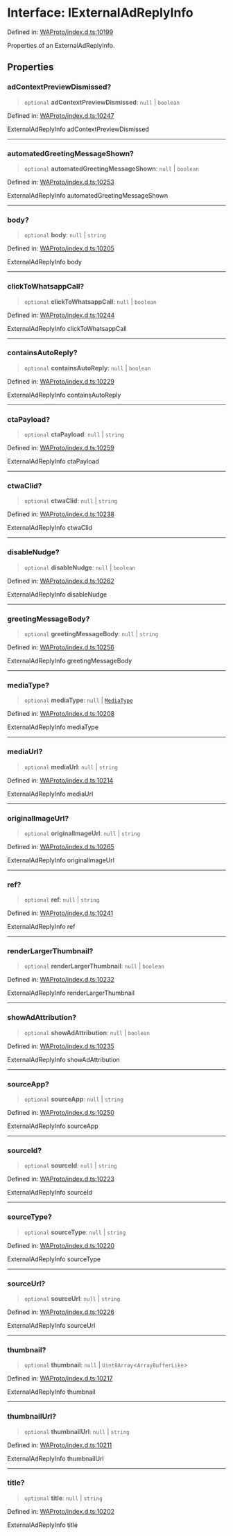 # Interface: IExternalAdReplyInfo

Defined in: [WAProto/index.d.ts:10199](https://github.com/Fokusdotid/Baileys/blob/db1d3e5f41e9eede5877460f9adbb0224021575c/WAProto/index.d.ts#L10199)

Properties of an ExternalAdReplyInfo.

## Properties

### adContextPreviewDismissed?

> `optional` **adContextPreviewDismissed**: `null` \| `boolean`

Defined in: [WAProto/index.d.ts:10247](https://github.com/Fokusdotid/Baileys/blob/db1d3e5f41e9eede5877460f9adbb0224021575c/WAProto/index.d.ts#L10247)

ExternalAdReplyInfo adContextPreviewDismissed

***

### automatedGreetingMessageShown?

> `optional` **automatedGreetingMessageShown**: `null` \| `boolean`

Defined in: [WAProto/index.d.ts:10253](https://github.com/Fokusdotid/Baileys/blob/db1d3e5f41e9eede5877460f9adbb0224021575c/WAProto/index.d.ts#L10253)

ExternalAdReplyInfo automatedGreetingMessageShown

***

### body?

> `optional` **body**: `null` \| `string`

Defined in: [WAProto/index.d.ts:10205](https://github.com/Fokusdotid/Baileys/blob/db1d3e5f41e9eede5877460f9adbb0224021575c/WAProto/index.d.ts#L10205)

ExternalAdReplyInfo body

***

### clickToWhatsappCall?

> `optional` **clickToWhatsappCall**: `null` \| `boolean`

Defined in: [WAProto/index.d.ts:10244](https://github.com/Fokusdotid/Baileys/blob/db1d3e5f41e9eede5877460f9adbb0224021575c/WAProto/index.d.ts#L10244)

ExternalAdReplyInfo clickToWhatsappCall

***

### containsAutoReply?

> `optional` **containsAutoReply**: `null` \| `boolean`

Defined in: [WAProto/index.d.ts:10229](https://github.com/Fokusdotid/Baileys/blob/db1d3e5f41e9eede5877460f9adbb0224021575c/WAProto/index.d.ts#L10229)

ExternalAdReplyInfo containsAutoReply

***

### ctaPayload?

> `optional` **ctaPayload**: `null` \| `string`

Defined in: [WAProto/index.d.ts:10259](https://github.com/Fokusdotid/Baileys/blob/db1d3e5f41e9eede5877460f9adbb0224021575c/WAProto/index.d.ts#L10259)

ExternalAdReplyInfo ctaPayload

***

### ctwaClid?

> `optional` **ctwaClid**: `null` \| `string`

Defined in: [WAProto/index.d.ts:10238](https://github.com/Fokusdotid/Baileys/blob/db1d3e5f41e9eede5877460f9adbb0224021575c/WAProto/index.d.ts#L10238)

ExternalAdReplyInfo ctwaClid

***

### disableNudge?

> `optional` **disableNudge**: `null` \| `boolean`

Defined in: [WAProto/index.d.ts:10262](https://github.com/Fokusdotid/Baileys/blob/db1d3e5f41e9eede5877460f9adbb0224021575c/WAProto/index.d.ts#L10262)

ExternalAdReplyInfo disableNudge

***

### greetingMessageBody?

> `optional` **greetingMessageBody**: `null` \| `string`

Defined in: [WAProto/index.d.ts:10256](https://github.com/Fokusdotid/Baileys/blob/db1d3e5f41e9eede5877460f9adbb0224021575c/WAProto/index.d.ts#L10256)

ExternalAdReplyInfo greetingMessageBody

***

### mediaType?

> `optional` **mediaType**: `null` \| [`MediaType`](../namespaces/ExternalAdReplyInfo/enumerations/MediaType.md)

Defined in: [WAProto/index.d.ts:10208](https://github.com/Fokusdotid/Baileys/blob/db1d3e5f41e9eede5877460f9adbb0224021575c/WAProto/index.d.ts#L10208)

ExternalAdReplyInfo mediaType

***

### mediaUrl?

> `optional` **mediaUrl**: `null` \| `string`

Defined in: [WAProto/index.d.ts:10214](https://github.com/Fokusdotid/Baileys/blob/db1d3e5f41e9eede5877460f9adbb0224021575c/WAProto/index.d.ts#L10214)

ExternalAdReplyInfo mediaUrl

***

### originalImageUrl?

> `optional` **originalImageUrl**: `null` \| `string`

Defined in: [WAProto/index.d.ts:10265](https://github.com/Fokusdotid/Baileys/blob/db1d3e5f41e9eede5877460f9adbb0224021575c/WAProto/index.d.ts#L10265)

ExternalAdReplyInfo originalImageUrl

***

### ref?

> `optional` **ref**: `null` \| `string`

Defined in: [WAProto/index.d.ts:10241](https://github.com/Fokusdotid/Baileys/blob/db1d3e5f41e9eede5877460f9adbb0224021575c/WAProto/index.d.ts#L10241)

ExternalAdReplyInfo ref

***

### renderLargerThumbnail?

> `optional` **renderLargerThumbnail**: `null` \| `boolean`

Defined in: [WAProto/index.d.ts:10232](https://github.com/Fokusdotid/Baileys/blob/db1d3e5f41e9eede5877460f9adbb0224021575c/WAProto/index.d.ts#L10232)

ExternalAdReplyInfo renderLargerThumbnail

***

### showAdAttribution?

> `optional` **showAdAttribution**: `null` \| `boolean`

Defined in: [WAProto/index.d.ts:10235](https://github.com/Fokusdotid/Baileys/blob/db1d3e5f41e9eede5877460f9adbb0224021575c/WAProto/index.d.ts#L10235)

ExternalAdReplyInfo showAdAttribution

***

### sourceApp?

> `optional` **sourceApp**: `null` \| `string`

Defined in: [WAProto/index.d.ts:10250](https://github.com/Fokusdotid/Baileys/blob/db1d3e5f41e9eede5877460f9adbb0224021575c/WAProto/index.d.ts#L10250)

ExternalAdReplyInfo sourceApp

***

### sourceId?

> `optional` **sourceId**: `null` \| `string`

Defined in: [WAProto/index.d.ts:10223](https://github.com/Fokusdotid/Baileys/blob/db1d3e5f41e9eede5877460f9adbb0224021575c/WAProto/index.d.ts#L10223)

ExternalAdReplyInfo sourceId

***

### sourceType?

> `optional` **sourceType**: `null` \| `string`

Defined in: [WAProto/index.d.ts:10220](https://github.com/Fokusdotid/Baileys/blob/db1d3e5f41e9eede5877460f9adbb0224021575c/WAProto/index.d.ts#L10220)

ExternalAdReplyInfo sourceType

***

### sourceUrl?

> `optional` **sourceUrl**: `null` \| `string`

Defined in: [WAProto/index.d.ts:10226](https://github.com/Fokusdotid/Baileys/blob/db1d3e5f41e9eede5877460f9adbb0224021575c/WAProto/index.d.ts#L10226)

ExternalAdReplyInfo sourceUrl

***

### thumbnail?

> `optional` **thumbnail**: `null` \| `Uint8Array`\<`ArrayBufferLike`\>

Defined in: [WAProto/index.d.ts:10217](https://github.com/Fokusdotid/Baileys/blob/db1d3e5f41e9eede5877460f9adbb0224021575c/WAProto/index.d.ts#L10217)

ExternalAdReplyInfo thumbnail

***

### thumbnailUrl?

> `optional` **thumbnailUrl**: `null` \| `string`

Defined in: [WAProto/index.d.ts:10211](https://github.com/Fokusdotid/Baileys/blob/db1d3e5f41e9eede5877460f9adbb0224021575c/WAProto/index.d.ts#L10211)

ExternalAdReplyInfo thumbnailUrl

***

### title?

> `optional` **title**: `null` \| `string`

Defined in: [WAProto/index.d.ts:10202](https://github.com/Fokusdotid/Baileys/blob/db1d3e5f41e9eede5877460f9adbb0224021575c/WAProto/index.d.ts#L10202)

ExternalAdReplyInfo title

